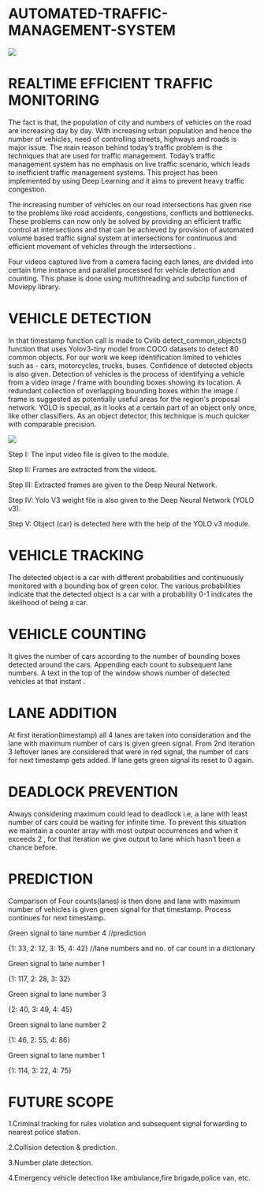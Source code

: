# AUTOMATED-TRAFFIC-MANAGEMENT-SYSTEM

![]('https://images.squarespace-cdn.com/content/v1/53f78d0be4b06aa2bfc2d8da/1450204066544-CURD8Q4Y9J5FNGHCMCBP/ke17ZwdGBToddI8pDm48kD8CuAIZkq9N8hb0i_3XLvYUqsxRUqqbr1mOJYKfIPR7LoDQ9mXPOjoJoqy81S2I8N_N4V1vUb5AoIIIbLZhVYxCRW4BPu10St3TBAUQYVKc89AJUwEjX8DQLiIhOsVfkPWEpIqnx-skx3ZV02U_kD7o301BB-hY3eq-4LA4hOjV/TV_Web_2015_Home_placeholder4a.png?format=1500w')

# REALTIME EFFICIENT TRAFFIC MONITORING

The fact is that, the population of city and numbers of vehicles on the road are increasing day by day. 
With increasing urban population and hence the number of vehicles, need of controlling streets, highways and roads is major issue.
The main reason behind today’s traffic problem is the techniques that are used for traffic management. 
Today’s traffic management system has no emphasis on live traffic scenario, which leads to inefficient traffic management systems.
This project has been implemented by using Deep Learning and it aims to prevent heavy traffic congestion.

The increasing number of vehicles on our road intersections has given rise to the problems like road accidents, congestions, conflicts and bottlenecks. 
These problems can now only be solved by providing an efficient traffic control at intersections and that can be achieved by provision of automated volume 
based traffic signal system at intersections for continuous and efficient movement of vehicles through the intersections .

Four videos captured live from a camera facing each lanes, are divided into certain time instance and parallel processed for vehicle detection and counting. 
This phase is done using multithreading and subclip function of Moviepy library.

# VEHICLE DETECTION
In that timestamp function call is made to Cvlib detect_common_objects() function that uses Yolov3-tiny model from COCO datasets to detect 80 common objects.
For our work we keep identification limited to vehicles such as - cars, motorcycles, trucks, buses. Confidence of detected objects is also given.
Detection of vehicles is the process of identifying a vehicle from a video image / frame with bounding boxes showing its location.
A redundant collection of overlapping bounding boxes within the image / frame is suggested as potentially useful areas for the region's proposal network.
YOLO is special, as it looks at a certain part of an object only once, like other classifiers. As an object detector, this technique is much quicker with comparable precision.

<img src='https://i.ytimg.com/vi/zIZeGewfKBg/maxresdefault.jpg'>

Step I: The input video file is given to the module. 

Step II: Frames are extracted from the videos. 

Step III: Extracted frames are given to the Deep Neural Network.

Step IV: Yolo V3 weight file is also given to the Deep Neural Network (YOLO v3). 

Step V: Object (car) is detected here with the help of the YOLO v3 module. 

# VEHICLE TRACKING
The detected object is a car with different probabilities and continuously monitored with a bounding box of green color.
The various probabilities indicate that the detected object is a car with a probability 0-1 indicates the likelihood of being a car. 

# VEHICLE COUNTING
It gives the number of cars according to the number of bounding boxes detected around the cars.
Appending each count to subsequent lane numbers.
A text in the top of the window shows number of detected vehicles at that instant .

# LANE ADDITION
At first iteration(timestamp) all 4 lanes are taken into consideration and the lane with maximum number of cars is given green signal. 
From 2nd iteration 3 leftover lanes are considered that were in red signal, the number of cars for next timestamp gets added. 
If lane gets green signal its reset to 0 again.

# DEADLOCK PREVENTION
Always considering maximum could lead to deadlock i.e, a lane with least number of cars could be waiting for infinite time.
To prevent this situation we maintain a counter array with most output occurrences and when it exceeds 2 , 
for that iteration we give output to lane which hasn’t been a chance before.

# PREDICTION
Comparison of Four counts(lanes) is then done and lane with maximum number of vehicles is given green signal for that timestamp. Process continues for next timestamp.

Green signal to lane number 4	      //prediction

{1: 33, 2: 12, 3: 15, 4: 42}	      //lane numbers and no. of car count in a dictionary

Green signal to lane number 1

{1: 117, 2: 28, 3: 32}

Green signal to lane number 3

{2: 40, 3: 49, 4: 45}

Green signal to lane number 2

{1: 46, 2: 55, 4: 86}

Green signal to lane number 1

{1: 114, 3: 22, 4: 75}

# FUTURE SCOPE
1.Criminal tracking for rules violation and subsequent signal forwarding to nearest police station.

2.Collision detection & prediction.

3.Number plate detection.

4.Emergency vehicle detection like ambulance,fire brigade,police van, etc.




